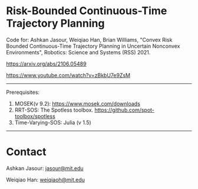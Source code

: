 # Risk-Bounded Continuous-Time Trajectory Planning

Code for: Ashkan Jasour, Weiqiao Han, Brian Williams, "Convex Risk Bounded Continuous-Time Trajectory Planning in Uncertain Nonconvex Environments", Robotics: Science and Systems (RSS) 2021.


https://arxiv.org/abs/2106.05489

https://www.youtube.com/watch?v=zBkbU7e9ZsM


---
Prerequisites:

1. MOSEK(v 9.2): https://www.mosek.com/downloads
2. RRT-SOS:  The Spotless toolbox. https://github.com/spot-toolbox/spotless
3. Time-Varying-SOS: Julia (v 1.5)


---

# Contact


Ashkan Jasour: jasour@mit.edu

Weiqiao Han: weiqiaoh@mit.edu

